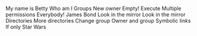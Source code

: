 My name is Betty
Who am I
Groups
New owner
Empty!
Execute
Multiple permissions
Everybody!
James Bond
Look in the mirror
Look in the mirror
Directories
More directories
Change group
Owner and group
Symbolic links
If only
Star Wars
